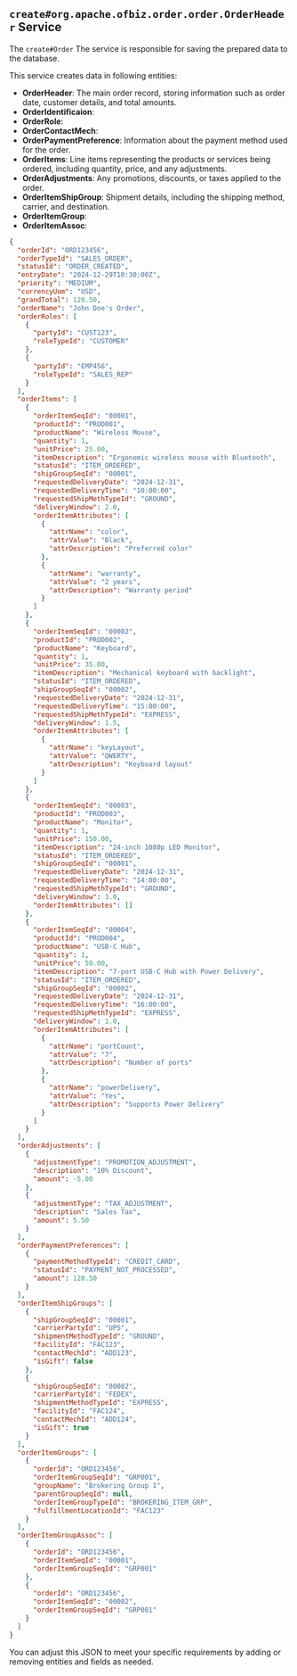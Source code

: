
## `create#org.apache.ofbiz.order.order.OrderHeader` Service

The `create#Order` The service is responsible for saving the prepared data to the database.

This service creates data in following entities:
- **OrderHeader**: The main order record, storing information such as order date, customer details, and total amounts.
- **OrderIdentificaion**:
- **OrderRole**:
- **OrderContactMech**:
- **OrderPaymentPreference**: Information about the payment method used for the order.
- **OrderItems**: Line items representing the products or services being ordered, including quantity, price, and any adjustments.
- **OrderAdjustments**: Any promotions, discounts, or taxes applied to the order.
- **OrderItemShipGroup**: Shipment details, including the shipping method, carrier, and destination.
- **OrderItemGroup**:
- **OrderItemAssoc**:


```json
{
  "orderId": "ORD123456",
  "orderTypeId": "SALES_ORDER",
  "statusId": "ORDER_CREATED",
  "entryDate": "2024-12-29T10:30:00Z",
  "priority": "MEDIUM",
  "currencyUom": "USD",
  "grandTotal": 120.50,
  "orderName": "John Doe's Order",
  "orderRoles": [
    {
      "partyId": "CUST123",
      "roleTypeId": "CUSTOMER"
    },
    {
      "partyId": "EMP456",
      "roleTypeId": "SALES_REP"
    }
  ],
  "orderItems": [
    {
      "orderItemSeqId": "00001",
      "productId": "PROD001",
      "productName": "Wireless Mouse",
      "quantity": 1,
      "unitPrice": 25.00,
      "itemDescription": "Ergonomic wireless mouse with Bluetooth",
      "statusId": "ITEM_ORDERED",
      "shipGroupSeqId": "00001",
      "requestedDeliveryDate": "2024-12-31",
      "requestedDeliveryTime": "10:00:00",
      "requestedShipMethTypeId": "GROUND",
      "deliveryWindow": 2.0,
      "orderItemAttributes": [
        {
          "attrName": "color",
          "attrValue": "Black",
          "attrDescription": "Preferred color"
        },
        {
          "attrName": "warranty",
          "attrValue": "2 years",
          "attrDescription": "Warranty period"
        }
      ]
    },
    {
      "orderItemSeqId": "00002",
      "productId": "PROD002",
      "productName": "Keyboard",
      "quantity": 1,
      "unitPrice": 35.00,
      "itemDescription": "Mechanical keyboard with backlight",
      "statusId": "ITEM_ORDERED",
      "shipGroupSeqId": "00002",
      "requestedDeliveryDate": "2024-12-31",
      "requestedDeliveryTime": "15:00:00",
      "requestedShipMethTypeId": "EXPRESS",
      "deliveryWindow": 1.5,
      "orderItemAttributes": [
        {
          "attrName": "keyLayout",
          "attrValue": "QWERTY",
          "attrDescription": "Keyboard layout"
        }
      ]
    },
    {
      "orderItemSeqId": "00003",
      "productId": "PROD003",
      "productName": "Monitor",
      "quantity": 1,
      "unitPrice": 150.00,
      "itemDescription": "24-inch 1080p LED Monitor",
      "statusId": "ITEM_ORDERED",
      "shipGroupSeqId": "00001",
      "requestedDeliveryDate": "2024-12-31",
      "requestedDeliveryTime": "14:00:00",
      "requestedShipMethTypeId": "GROUND",
      "deliveryWindow": 3.0,
      "orderItemAttributes": []
    },
    {
      "orderItemSeqId": "00004",
      "productId": "PROD004",
      "productName": "USB-C Hub",
      "quantity": 1,
      "unitPrice": 50.00,
      "itemDescription": "7-port USB-C Hub with Power Delivery",
      "statusId": "ITEM_ORDERED",
      "shipGroupSeqId": "00002",
      "requestedDeliveryDate": "2024-12-31",
      "requestedDeliveryTime": "16:00:00",
      "requestedShipMethTypeId": "EXPRESS",
      "deliveryWindow": 1.0,
      "orderItemAttributes": [
        {
          "attrName": "portCount",
          "attrValue": "7",
          "attrDescription": "Number of ports"
        },
        {
          "attrName": "powerDelivery",
          "attrValue": "Yes",
          "attrDescription": "Supports Power Delivery"
        }
      ]
    }
  ],
  "orderAdjustments": [
    {
      "adjustmentType": "PROMOTION_ADJUSTMENT",
      "description": "10% Discount",
      "amount": -5.00
    },
    {
      "adjustmentType": "TAX_ADJUSTMENT",
      "description": "Sales Tax",
      "amount": 5.50
    }
  ],
  "orderPaymentPreferences": [
    {
      "paymentMethodTypeId": "CREDIT_CARD",
      "statusId": "PAYMENT_NOT_PROCESSED",
      "amount": 120.50
    }
  ],
  "orderItemShipGroups": [
    {
      "shipGroupSeqId": "00001",
      "carrierPartyId": "UPS",
      "shipmentMethodTypeId": "GROUND",
      "facilityId": "FAC123",
      "contactMechId": "ADD123",
      "isGift": false
    },
    {
      "shipGroupSeqId": "00002",
      "carrierPartyId": "FEDEX",
      "shipmentMethodTypeId": "EXPRESS",
      "facilityId": "FAC124",
      "contactMechId": "ADD124",
      "isGift": true
    }
  ],
  "orderItemGroups": [
    {
      "orderId": "ORD123456",
      "orderItemGroupSeqId": "GRP001",
      "groupName": "Brokering Group 1",
      "parentGroupSeqId": null,
      "orderItemGroupTypeId": "BROKERING_ITEM_GRP",
      "fulfillmentLocationId": "FAC123"
    }
  ],
  "orderItemGroupAssoc": [
    {
      "orderId": "ORD123456",
      "orderItemSeqId": "00001",
      "orderItemGroupSeqId": "GRP001"
    },
    {
      "orderId": "ORD123456",
      "orderItemSeqId": "00002",
      "orderItemGroupSeqId": "GRP001"
    }
  ]
}

```

You can adjust this JSON to meet your specific requirements by adding or removing entities and fields as needed.
